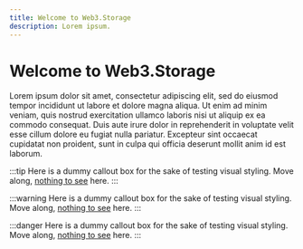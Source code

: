 ```yaml
---
title: Welcome to Web3.Storage
description: Lorem ipsum.
---
```


 # Welcome to Web3.Storage

Lorem ipsum dolor sit amet, consectetur adipiscing elit, sed do eiusmod tempor incididunt ut labore et dolore magna aliqua. Ut enim ad minim veniam, quis nostrud exercitation ullamco laboris nisi ut aliquip ex ea commodo consequat. Duis aute irure dolor in reprehenderit in voluptate velit esse cillum dolore eu fugiat nulla pariatur. Excepteur sint occaecat cupidatat non proident, sunt in culpa qui officia deserunt mollit anim id est laborum.

:::tip
Here is a dummy callout box for the sake of testing visual styling. Move along, [nothing to see](https://modernjetset.com) here.
:::

:::warning
Here is a dummy callout box for the sake of testing visual styling. Move along, [nothing to see](https://modernjetset.com) here.
:::

:::danger
Here is a dummy callout box for the sake of testing visual styling. Move along, [nothing to see](https://modernjetset.com) here.
:::